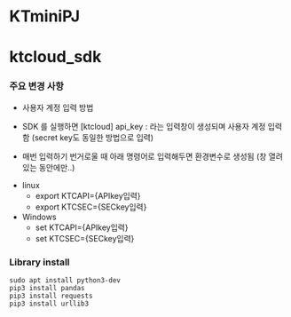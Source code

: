 # KTminiPJ
# ktcloud_sdk
### 주요 변경 사항
* 사용자 계정 입력 방법
 - SDK 를 실행하면 [ktcloud] api_key : 라는 입력창이 생성되며 사용자 계정 입력함 (secret key도 동일한 방법으로 입력)
* 매번 입력하기 번거로울 때 아래 명령어로 입력해두면 환경변수로 생성됨 (창 열려있는 동안에만..)
 - linux
   + export KTCAPI={APIkey입력}
   + export KTCSEC={SECkey입력}
 - Windows
   + set KTCAPI={APIkey입력}
   + set KTCSEC={SECkey입력}


### Library install
```
sudo apt install python3-dev
pip3 install pandas
pip3 install requests
pip3 install urllib3 
```
